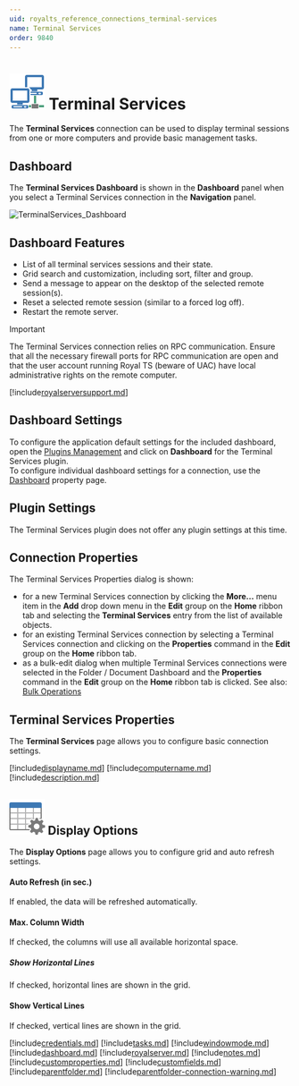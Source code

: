 ```yaml
---
uid: royalts_reference_connections_terminal-services
name: Terminal Services
order: 9840
---
```


# ![](/r2021/images/RoyalTS/Plugins/Connections/TerminalServices/SVG_PluginIcon_32.svg#img_header) Terminal Services
The **Terminal Services** connection can be used to display terminal sessions from one or more computers and provide basic management tasks.

## Dashboard
The **Terminal Services Dashboard** is shown in the **Dashboard** panel when you select a Terminal Services connection in the **Navigation** panel.

![TerminalServices_Dashboard](/images/RoyalTS/Plugins/Connections/TerminalServices/terminalservices_dashboard.png)

## Dashboard Features
- List of all terminal services sessions and their state.
- Grid search and customization, including sort, filter and group.
- Send a message to appear on the desktop of the selected remote session(s).
- Reset a selected remote session (similar to a forced log off).
- Restart the remote server.

> [!Important]
> The Terminal Services connection relies on RPC communication. Ensure that all the necessary firewall ports for RPC communication are open and that the user account running Royal TS (beware of UAC) have local administrative rights on the remote computer.

[!include[royalserversupport.md](~/royalts/_shared/royalserversupport.md)]

## Dashboard Settings
To configure the application default settings for the included dashboard, open the [Plugins Management](xref:royalts_intro_plugins) and click on **Dashboard** for the Terminal Services plugin.  
To configure individual dashboard settings for a connection, use the [Dashboard](#dashboard) property page.

## Plugin Settings
The Terminal Services plugin does not offer any plugin settings at this time.

## Connection Properties
The Terminal Services Properties dialog is shown:
- for a new Terminal Services connection by clicking the **More...** menu item in the **Add** drop down menu in the **Edit** group on the **Home** ribbon tab and selecting the **Terminal Services** entry from the list of available objects.
- for an existing Terminal Services connection by selecting a Terminal Services connection and clicking on the **Properties** command in the **Edit** group on the **Home** ribbon tab.
- as a bulk-edit dialog when multiple Terminal Services connections were selected in the Folder / Document Dashboard and the **Properties** command in the **Edit** group on the **Home** ribbon tab is clicked. See also: [Bulk Operations](xref:royalts_tutorials_bulk)

## Terminal Services Properties
The **Terminal Services** page allows you to configure basic connection settings.

[!include[displayname.md](~/royalts/_shared/displayname.md)]
[!include[computername.md](~/royalts/_shared/computername.md)]
[!include[description.md](~/royalts/_shared/description.md)]

## ![](/r2021/images/RoyalTS/Plugins/Connections/TerminalServices/SVG_PageDisplayOptions_32.svg#img_header) Display Options
The **Display Options** page allows you to configure grid and auto refresh settings.

#### Auto Refresh (in sec.)
If enabled, the data will be refreshed automatically.

#### Max. Column Width
If checked, the columns will use all available horizontal space.

##### Show Horizontal Lines
If checked, horizontal lines are shown in the grid.

#### Show Vertical Lines
If checked, vertical lines are shown in the grid.

[!include[credentials.md](~/royalts/_shared/credentials.md)]
[!include[tasks.md](~/royalts/_shared/tasks.md)]
[!include[windowmode.md](~/royalts/_shared/windowmode.md)]
[!include[dashboard.md](~/royalts/_shared/dashboard.md)]
[!include[royalserver.md](~/royalts/_shared/royalserver.md)]
[!include[notes.md](~/royalts/_shared/notes.md)]
[!include[customproperties.md](~/royalts/_shared/customproperties.md)]
[!include[customfields.md](~/royalts/_shared/customfields.md)]
[!include[parentfolder.md](~/royalts/_shared/parentfolder.md)]
[!include[parentfolder-connection-warning.md](~/royalts/_shared/parentfolder-connection-warning.md)]
